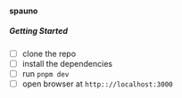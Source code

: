 #### spauno

##### Getting Started

- [ ] clone the repo
- [ ] install the dependencies
- [ ] run `pnpm dev`
- [ ] open browser at `http:://localhost:3000`
